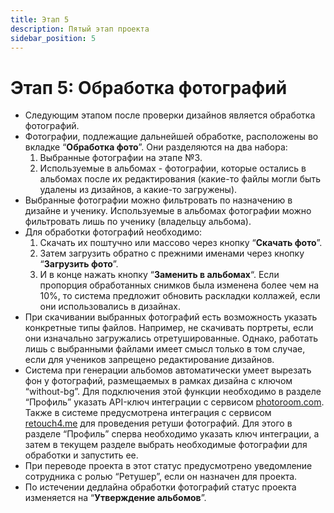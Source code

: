 ```yaml
---
title: Этап 5
description: Пятый этап проекта
sidebar_position: 5
---
```


# Этап 5: Обработка фотографий
* Следующим этапом после проверки дизайнов является обработка фотографий.
* Фотографии, подлежащие дальнейшей обработке, расположены во вкладке “__Обработка фото__”. Они разделяются на два набора:
    1. Выбранные фотографии на этапе №3.
    2. Используемые в альбомах - фотографии, которые остались в альбомах после их редактирования (какие-то файлы могли быть удалены из дизайнов, а какие-то загружены).
* Выбранные фотографии можно фильтровать по назначению в дизайне и ученику. Используемые в альбомах фотографии можно фильтровать лишь по ученику (владельцу альбома).
* Для обработки фотографий необходимо:
    1. Скачать их поштучно или массово через кнопку “__Скачать фото__”.
    2. Затем загрузить обратно с прежними именами через кнопку “__Загрузить фото__”.
    3. И в конце нажать кнопку “__Заменить в альбомах__“. Если пропорция обработанных снимков была изменена более чем на 10%, то система предложит обновить раскладки коллажей, если они использовались в дизайнах.
* При скачивании выбранных фотографий есть возможность указать конкретные типы файлов. Например, не скачивать портреты, если они изначально загружались отретушированные. Однако, работать лишь с выбранными файлами имеет смысл только в том случае, если для учеников запрещено редактирование дизайнов.
* Система при генерации альбомов автоматически умеет вырезать фон у фотографий, размещаемых в рамках дизайна с ключом “without-bg”. Для подключения этой функции необходимо в разделе “Профиль” указать API-ключ интеграции с сервисом [photoroom.com](https://photoroom.com). Также в системе предусмотрена интеграция с сервисом [retouch4.me](https://retouch4.me) для проведения ретуши фотографий. Для этого в разделе “Профиль” сперва необходимо указать ключ интеграции, а затем в текущем разделе выбрать необходимые фотографии для обработки и запустить ее.
* При переводе проекта в этот статус предусмотрено уведомление сотрудника с ролью “Ретушер”, если он назначен для проекта. 
* По истечении дедлайна обработки фотографий статус проекта изменяется на “__Утверждение альбомов__”.